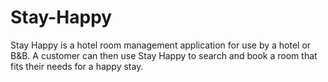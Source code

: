 # Stay-Happy
Stay Happy is a hotel room management application for use by a hotel or B&amp;B. A customer can then use Stay Happy to search and book a room that fits their needs for a happy stay. 

